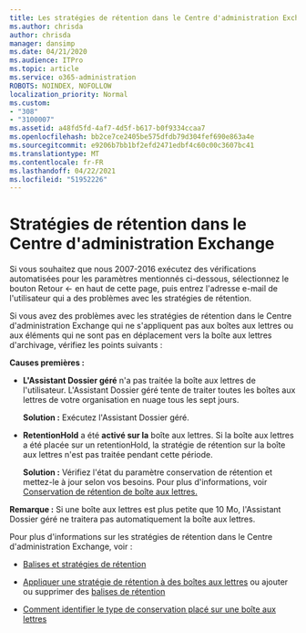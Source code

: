 ```yaml
---
title: Les stratégies de rétention dans le Centre d'administration Exchange ne fonctionnent pas
ms.author: chrisda
author: chrisda
manager: dansimp
ms.date: 04/21/2020
ms.audience: ITPro
ms.topic: article
ms.service: o365-administration
ROBOTS: NOINDEX, NOFOLLOW
localization_priority: Normal
ms.custom:
- "308"
- "3100007"
ms.assetid: a48fd5fd-4af7-4d5f-b617-b0f9334ccaa7
ms.openlocfilehash: bb2ce7ce2405be575dfdb79d304fef690e863a4e
ms.sourcegitcommit: e9206b7bb1bf2efd2471edbf4c60c00c3607bc41
ms.translationtype: MT
ms.contentlocale: fr-FR
ms.lasthandoff: 04/22/2021
ms.locfileid: "51952226"
---
```

# <a name="retention-policies-in-exchange-admin-center"></a>Stratégies de rétention dans le Centre d'administration Exchange

Si vous souhaitez que nous 2007-2016 exécutez des vérifications automatisées pour les paramètres mentionnés ci-dessous, sélectionnez le bouton Retour <- en haut de cette page, puis entrez l'adresse e-mail de l'utilisateur qui a des problèmes avec les stratégies de rétention.

Si vous avez des problèmes avec les stratégies de rétention dans le Centre d'administration Exchange qui ne s'appliquent pas aux boîtes aux lettres ou aux éléments qui ne sont pas en déplacement vers la boîte aux lettres d'archivage, vérifiez les points suivants :

**Causes premières :**

- **L'Assistant Dossier géré** n'a pas traitée la boîte aux lettres de l'utilisateur. L'Assistant Dossier géré tente de traiter toutes les boîtes aux lettres de votre organisation en nuage tous les sept jours.

  **Solution :** Exécutez l'Assistant Dossier géré.

- **RetentionHold** a été **activé sur la** boîte aux lettres. Si la boîte aux lettres a été placée sur un retentionHold, la stratégie de rétention sur la boîte aux lettres n'est pas traitée pendant cette période.

  **Solution :** Vérifiez l'état du paramètre conservation de rétention et mettez-le à jour selon vos besoins. Pour plus d'informations, voir [Conservation de rétention de boîte aux lettres.](https://docs.microsoft.com/exchange/security-and-compliance/messaging-records-management/mailbox-retention-hold)
 
**Remarque :** Si une boîte aux lettres est plus petite que 10 Mo, l'Assistant Dossier géré ne traitera pas automatiquement la boîte aux lettres.
 
Pour plus d'informations sur les stratégies de rétention dans le Centre d'administration Exchange, voir :

- [Balises et stratégies de rétention](https://docs.microsoft.com/exchange/security-and-compliance/messaging-records-management/retention-tags-and-policies)

- [Appliquer une stratégie de rétention à des boîtes aux lettres](https://docs.microsoft.com/exchange/security-and-compliance/messaging-records-management/apply-retention-policy) ou ajouter ou supprimer des [balises de rétention](https://docs.microsoft.com/exchange/security-and-compliance/messaging-records-management/add-or-remove-retention-tags)

- [Comment identifier le type de conservation placé sur une boîte aux lettres](https://docs.microsoft.com/microsoft-365/compliance/identify-a-hold-on-an-exchange-online-mailbox)
